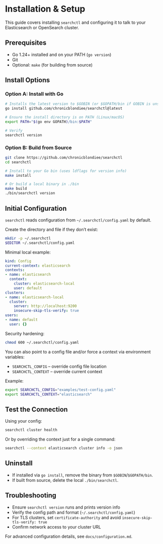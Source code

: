 # Installation & Setup

This guide covers installing `searchctl` and configuring it to talk to your Elasticsearch or OpenSearch cluster.

## Prerequisites

- Go 1.24+ installed and on your PATH (`go version`)
- Git
- Optional: `make` (for building from source)

## Install Options

### Option A: Install with Go

```bash
# Installs the latest version to $GOBIN (or $GOPATH/bin if GOBIN is unset)
go install github.com/chronicblondiee/searchctl@latest

# Ensure the install directory is on PATH (Linux/macOS)
export PATH="$(go env GOPATH)/bin:$PATH"

# Verify
searchctl version
```

### Option B: Build from Source

```bash
git clone https://github.com/chronicblondiee/searchctl
cd searchctl

# Install to your Go bin (uses ldflags for version info)
make install

# Or build a local binary in ./bin
make build
./bin/searchctl version
```

## Initial Configuration

`searchctl` reads configuration from `~/.searchctl/config.yaml` by default.

Create the directory and file if they don’t exist:

```bash
mkdir -p ~/.searchctl
$EDITOR ~/.searchctl/config.yaml
```

Minimal local example:

```yaml
kind: Config
current-context: elasticsearch
contexts:
- name: elasticsearch
  context:
    cluster: elasticsearch-local
    user: default
clusters:
- name: elasticsearch-local
  cluster:
    server: http://localhost:9200
    insecure-skip-tls-verify: true
users:
- name: default
  user: {}
```

Security hardening:

```bash
chmod 600 ~/.searchctl/config.yaml
```

You can also point to a config file and/or force a context via environment variables:

- `SEARCHCTL_CONFIG` – override config file location
- `SEARCHCTL_CONTEXT` – override current context

Example:

```bash
export SEARCHCTL_CONFIG="examples/test-config.yaml"
export SEARCHCTL_CONTEXT="elasticsearch"
```

## Test the Connection

Using your config:

```bash
searchctl cluster health
```

Or by overriding the context just for a single command:

```bash
searchctl --context elasticsearch cluster info -o json
```

## Uninstall

- If installed via `go install`, remove the binary from `$GOBIN`/`$GOPATH/bin`.
- If built from source, delete the local `./bin/searchctl`.

## Troubleshooting

- Ensure `searchctl version` runs and prints version info
- Verify the config path and format (`~/.searchctl/config.yaml`)
- For TLS clusters, set `certificate-authority` and avoid `insecure-skip-tls-verify: true`
- Confirm network access to your cluster URL

For advanced configuration details, see `docs/configuration.md`.
